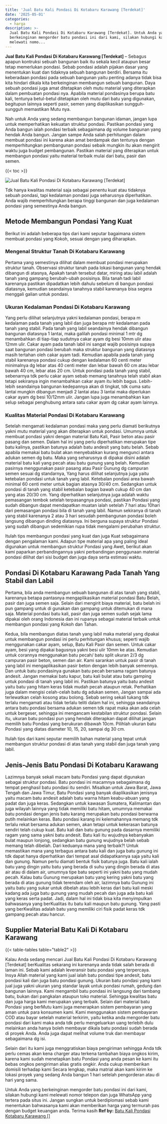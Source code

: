 ```yaml
---
title: 'Jual Batu Kali Pondasi Di Kotabaru Karawang [Terdekat]'
date: '2025-05-01'
categories:
  - harga
description: >-
  Jual Batu Kali Pondasi Di Kotabaru Karawang [Terdekat]. Untuk Anda yang
  berkeinginan mengorder batu pondasi ini dari kami, silakan hubungi kami
  melewati nomo...
---
```


**Jual Batu Kali Pondasi Di Kotabaru Karawang \[Terdekat\]** – Sebagus apapun kontruksi sebuah bangunan baik itu sekala kecil ataupun besar tetap memerlukan pondasi. Sebab pondasi adalah pijakan dasar yang menentukan kuat dan tidaknya sebuah bangunan berdiri. Bersama itu keberadaan pondasi pada sebuah bangunan yaitu penting adanya tidak bisa kita hindari dikala kita berkeinginan membangun sebuah bangunan. Daya sebuah pondasi juga amat ditetapkan oleh mutu material yang diterapkan dalam pembuatan pondasi nya. Apabila material pondasinya berupa batu kali, tentunya betul-betul ditetapkan oleh mutu dari batu yang digunakan, begitupun lainnya seperti pasir, semen yang diaplikasikan sungguh-sungguh memastikan Mutu nya.

Nah untuk Anda yang sedang membangun bangunan idaman, jangan lupa untuk memperhatikan kekuatan struktur pondasi. Pastikan pondasi yang Anda bangun ialah pondasi terbaik sebagaimana dg volume bangunan yang hendak Anda bangun. Jangan sampe Anda salah perhitungan dalam membuat pondasi ini karena akan amat berdampak dan tentunya dengan memperhitungkan pembangunan pondasi sebaik mungkin itu akan mengirit waktu juga budget pembangunan. Pastikan material yang diterapkan untuk membangun pondasi yaitu material terbaik mulai dari batu, pasir dan semen.

{{< toc >}}

![Jual Batu Kali Pondasi Di Kotabaru Karawang [Terdekat]](/images/jual-batu-kali-14.png)

Tdk hanya kwalitas material saja sebagai penentu kuat atau tidaknya sebuah pondasi, tapi kedalaman pondasi juga seharusnya diperhatikan. Anda wajib memperhitungkan berapa tinggi bangunan dan juga kedalaman pondasi yang semestinya Anda bangun.

## Metode Membangun Pondasi Yang Kuat

Berikut ini adalah beberapa tips dari kami seputar bagaimana sistem membuat pondasi yang Kokoh, sesuai dengan yang diharapkan.

### Mengenal Struktur Tanah Di Kotabaru Karawang

Pertama yang semestinya dilihat dalam membuat pondasi merupakan struktur tanah. Observasi struktur tanah pada lokasi bangunan yang hendak dibangun di atasnya, Apakah tanah tersebut datar, miring atau labil adalah tanah yang gampang berubah-ubah posisinya. Bila tanah tadi labil karenanya pastikan dipadatkan lebih dahulu sebelum di bangun pondasi diatasnya, kemudian seandainya tanahnya stabil karenanya bisa segera menggali galian untuk pondasi.

### Ukuran Kedalaman Pondasi Di Kotabaru Karawang

Yang perlu dilihat selanjutnya yakni kedalaman pondasi, berapa m kedalaman pada tanah yang labil dan juga berapa mtr kedalaman pada tanah yang stabil. Pada tanah yang labil seandainya hendak dibangun bangunan diatasnya 1 lantai, maka galilah pondasi minimal 1 mtr dg menambahkan di tiap-tiap sudutnya cakar ayam dg besi 10mm ulir atau 12mm ulir. Cakar ayam pada tanah labil ini sangat wajib posisinya supaya saat bangunan pondasi berubah maka struktur bangunan yang diatasnya masih tertahan oleh cakar ayam tadi. Kemudian apabila pada tanah yang stabil karenanya pondasi cukup dengan kedalaman 60 centi meter minimalnya dg lebar atas 40 centi meter dan lebar bawah 60 cm atau lebar bawah 40 cm, lebar atas 20 cm. Untuk pondasi pada tanah yang stabil, sebenarnya tdk perlu cakar ayam sebab memang tanahnya telah stabil akan tetapi sekiranya ingin menambahkan cakar ayam itu lebih bagus. Lebih-lebih seandainya bangunan kedepannya akan di tingkat, tdk cuma satu lantai mungkin dibangun menjadi 2 lantai atau 3 lantai maka diperlukan cakar ayam dg besi 10/12mm ulir. Jangan lupa juga menambahkan kan selup sebagai penghubung antara satu cakar ayam dg cakar ayam lainnya.

### Kualitas Material Pondasi Di Kotabaru Karawang

Setelah mengamati kedalaman pondasi maka yang perlu diamati berikutnya yakni mutu material yang akan diterapkan untuk pondasi. Umumnya untuk membuat pondasi yakni dengan material Batu Kali, Pasir beton atau pasir pasang dan semen. Dalam hal ini yang perlu diperhatikan merupakan tipe batu kalinya, pastikan batunya adalah batu andesit yang batu belah. Sebab apabila memakai batu bulat akan menyebabkan kurang mengunci antara adukan semen dg batu. Maka yang seharusnya di dipakai disini adalah material batu kali yang pecah atau batu gunung yang belah. Kemudian pasirnya menggunakan pasir pasang atau Pasir Gunung dg campuran semen sesuai dg standarnya, Yang harus dilihat selanjutnya juga yaitu ketebalan pondasi untuk tanah yang labil. Ketebalan pondasi area bawah minimal 60 centi meter untuk bagian atasnya 30/40 cm. Sedangkan untuk pondasi di tanah yang stabil ketebalan bagian bawah cukup 40 cm dan yang atas 20/30 cm. Yang diperhatikan selanjutnya juga adalah waktu pemasangan tembok setelah terpasangnya pondasi, pastikan Pondasi yang sudah dibangun dapat mendapatkan muatan ialah setelah 7 hari atau 10hari dari pemasangan pondasi bila di tanah yang labil. Namun sekiranya di tanah yang stabil karenanya 2 atau 3 hari sesudah pembangunan pondasi boleh langsung dibangun dinding diatasnya. Ini berguna supaya struktur Pondasi yang sudah dibangun sedemikian rupa tidak mengalami perubahan struktur.

Itulah tips membangun pondasi yang kuat dan juga Kuat sebagaimana dengan pengalaman kami. Adapun tipe material apa yang paling ideal digunakan untuk membangun struktur Pondasi yang Awet, berikut akan kami paparkan perbandingannya yakni perbandingan penggunaan material pondasi dilihat dari sisi budget dan juga daya serta estimasi waktu.

## Pondasi Di Kotabaru Karawang Pada Tanah Yang Stabil dan Labil

Pertama, bila anda membangun sebuah bangunan di atas tanah yang stabil, karenanya betapa pantasnya mengaplikasikan material pondasi Batu Belah, pasir dan juga semen saja. Selain dari mengirit biaya material, batu belah ini pun gampang untuk di gunakan dan gampang untuk ditemukan di mana saja. Material pondasi batu kali, pasir dan juga semen sudah sejak lama dipakai oleh orang Indonesia dan ini rupanya sebagai material terbaik untuk membangun pondasi yang Kokoh dan Tahan.

Kedua, bila membangun diatas tanah yang labil maka material yang dipakai untuk membangun pondasi ini perlu perhitungan khusus; seperti wajib menggunakan cakar ayam, selup, Batu Kali Pasir dan semen. Untuk cakar ayam, besi yang dipakai bagusnya yakni besi ulir 10mm ke atas. Kemudian untuk corannya menggunakan batu pecah/ batu split ukuran 2/3 dg campuran pasir beton, semen dan air. Kami sarankan untuk pasir di tanah yang labil ini mengaplikasikan pasir beton dengan lebih banyak semennya. Dan untuk batu pondasinya gunakan batu pecah bersama ragam batunya andesit. Jangan memakai batu kapur, batu kali bulat atau batu gamping untuk pondasi di tanah yang labil ini. Pastikan batunya yaitu batu andesit yaitu batu yang hitam keras tidak mudah pecah ataupun retak. Perhatikan juga dalam mengisi celah-celah batu dg adukan semen, Jangan sampai ada terlewatkan celah kosong atau bolong. Sebab sering sekali tukang tdk terlalu mengamati atau tidak terlalu teliti dalam hal ini, sehingga seandainya antara batu pondasi bersama adukan semen tdk rapat maka akan ada celah untuk bergeser, sehingga ini mengancam kestabilan struktur pondasi. Selain itu, ukuran batu pondasi pun yang hendak diterapkan dapat dilihat jangan memilih batu Pondasi yang berukuran dibawah 10cm. Pilihlah ukuran batu Pondasi yang diatas diameter 10, 15, 20, sampai dg 30 cm.

Itulah tips dari kami seputar memilih bahan material yang tepat untuk membangun struktur pondasi di atas tanah yang stabil dan juga tanah yang labil.

## Jenis-Jenis Batu Pondasi Di Kotabaru Karawang

Lazimnya banyak sekali macam batu Pondasi yang dapat digunakan sebagai struktur pondasi. Batu pondasi ini macamnya sebagaimana dg tempat penghasil batu pondasi itu sendiri. Misalkan untuk Jawa Barat, Jawa Tengah dan Jawa Timur, Batu Pondasi yang banyak diaplikasikan jenisnya yaitu macam batu andesit adalah batu warna hitam keabu-abuan yang padat dan juga keras. Sedangkan untuk kawasan Sumatera, Kalimantan dan juga wilayah lainnya yang tidak memiliki batu hitam, umumnya memakai batu pondasi dengan jenis batu karang merupakan batu pondasi berwarna putih melainkan keras. Batu pondasi karang ini kelemahannya memang tdk terlalu rekat bersama adukan semen, akan tetapi untuk kekerasan batunya sendiri telah cukup kuat. Batu kali dan batu gunung pada dasarnya memiliki ragam yang sama yakni batu andesit. Batu kali itu wujudnya kebanyakan bulat maupun lonjong, sedangkan batu gunung wujudnya belah sebab memang telah dibelah. Dari keduanya mana yang terbaik?! Untuk memastikan mana yang terbagus antara batu kali dan juga batu gunung ini tdk dapat hanya diperhatikan dari tempat asal didapatkannya saja yaitu kali dan gunung. Namun perlu diamati bentuk fisik batunya juga. Batu kali ialah batu yang dingin yaitu batu yang berada di suhu yang dingin berada di atas air atau di dalam air, umumnya tipe batu seperti ini yakni batu yang mudah pecah. Kalau batu Gunung merupakan batu yang kering yakni batu yang berada di atas gunung tidak terendam oleh air, lazimnya batu Gunung ini yaitu batu yang sukar untuk dibelah atau lebih keras dari batu kali meski kadang ada juga batu gunung yang mudah pecah dan juga ada batu kali yang keras serta padat. Jadi, dalam hal ini tidak bisa kita menyimpulkan bahwasanya yang berKualitas itu batu kali maupun batu gunung. Yang pasti yang berKwalitas adalah batu yang memiliki ciri fisik padat keras tdk gampang pecah atau hancur.

## Supplier Material Batu Kali Di Kotabaru Karawang

{{< table-tables table="table2" >}}

Kalau Anda sedang mencari Jual Batu Kali Pondasi Di Kotabaru Karawang \[Terdekat\] berKualitas sekarang ini karenanya anda tidak salah berada di laman ini. Sebab kami adalah leveransir batu pondasi yang terpercaya. Insya Allah material yang kami jual ialah batu pondasi tipe andesit, batu pondasi kali dan juga batu pondasi gunung. Ukuran batu pondasi yang kami jual juga yakni ukuran yang standar layak untuk pondasi rumah, gedung dan bangunan lainnya. Kami mengambil batu pondasi ini langsung dari tambang batu, bukan dari pangkalan ataupun toko material. Sehingga kwalitas batu dan juga harga kami merupakan yang terbaik. Selain dari material batu Pondasi yang berMutu kami juga menerapkan sistem pembayaran yang aman untuk para konsumen kami. Kami menggunakan sistem pembayaran COD atau bayar setelah material terkirim, yaitu ketika anda mengorder batu pondasi dari kami maka anda tdk perlu mengeluarkan uang terlebih dulu melainkan anda hanya boleh membayar dikala batu pondasi sudah berada di proyek Anda. Anda juga dapat melihat volume truk dan membayar sebagaimana dg isi.

Selain dari itu kami juga menggratiskan biaya pengiriman sehingga Anda tdk perlu cemas akan kena charger atau terkena tambahan biaya ongkos kirim, karena kami sudah menetapkan batu Pondasi yang anda pesan ke kami itu bebas ongkos pengiriman alias gratis ongkir. Anda cukup memberikan domisili terhadap kami Secara lengkap, maka matrial akan kami kirim ke lokasi proyek yang sedang Anda bangun 1 hari setelah pengorderan atau di hari yang sama.

Untuk Anda yang berkeinginan mengorder batu pondasi ini dari kami, silakan hubungi kami melewati nomor telepon dan juga WhatsApp yang tertera pada situs ini. Jangan sungkan untuk berdiplomasi sebab kami menentukan bahwasanya kami akan memberikan harga yang termurah pas dengan budget keuangan anda. Terima kasih
**Ref by:** [Batu Kali Pondasi Kotabaru Karawang []](https://id.wikipedia.org/wiki/Batu)
